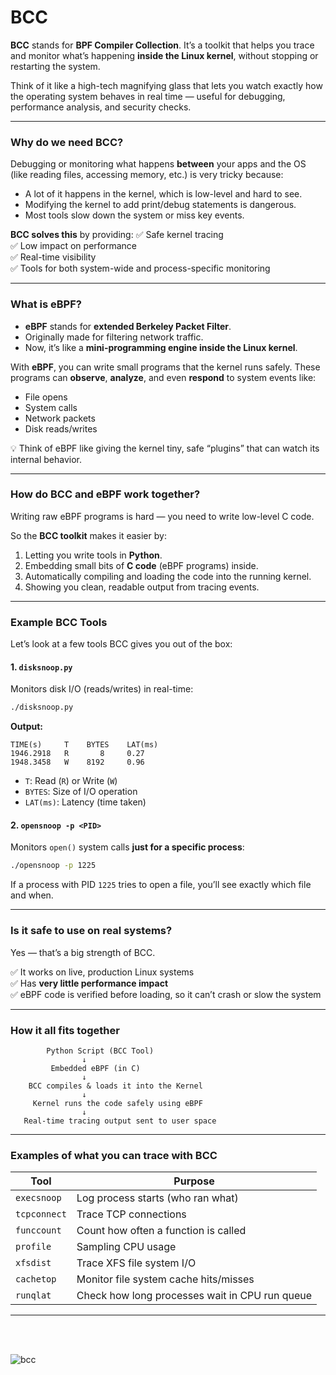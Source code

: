 # BCC

**BCC** stands for **BPF Compiler Collection**. It’s a toolkit that helps you trace and monitor what’s happening **inside the Linux kernel**, without stopping or restarting the system.

Think of it like a high-tech magnifying glass that lets you watch exactly how the operating system behaves in real time — useful for debugging, performance analysis, and security checks.

---

### **Why do we need BCC?**

Debugging or monitoring what happens **between** your apps and the OS (like reading files, accessing memory, etc.) is very tricky because:

- A lot of it happens in the kernel, which is low-level and hard to see.
- Modifying the kernel to add print/debug statements is dangerous.
- Most tools slow down the system or miss key events.

**BCC solves this** by providing:
✅ Safe kernel tracing  
✅ Low impact on performance  
✅ Real-time visibility  
✅ Tools for both system-wide and process-specific monitoring

---

### **What is eBPF?**

- **eBPF** stands for **extended Berkeley Packet Filter**.
- Originally made for filtering network traffic.
- Now, it’s like a **mini-programming engine inside the Linux kernel**.

With **eBPF**, you can write small programs that the kernel runs safely. These programs can **observe**, **analyze**, and even **respond** to system events like:

- File opens
- System calls
- Network packets
- Disk reads/writes

💡 Think of eBPF like giving the kernel tiny, safe “plugins” that can watch its internal behavior.

---

### **How do BCC and eBPF work together?**

Writing raw eBPF programs is hard — you need to write low-level C code.

So the **BCC toolkit** makes it easier by:

1. Letting you write tools in **Python**.
2. Embedding small bits of **C code** (eBPF programs) inside.
3. Automatically compiling and loading the code into the running kernel.
4. Showing you clean, readable output from tracing events.

---

### **Example BCC Tools**

Let’s look at a few tools BCC gives you out of the box:

#### 1. `disksnoop.py`

Monitors disk I/O (reads/writes) in real-time:

```bash
./disksnoop.py
```

**Output:**

```
TIME(s)     T    BYTES    LAT(ms)
1946.2918   R       8     0.27
1948.3458   W    8192     0.96
```

- `T`: Read (`R`) or Write (`W`)
- `BYTES`: Size of I/O operation
- `LAT(ms)`: Latency (time taken)

#### 2. `opensnoop -p <PID>`

Monitors `open()` system calls **just for a specific process**:

```bash
./opensnoop -p 1225
```

If a process with PID `1225` tries to open a file, you’ll see exactly which file and when.

---

### **Is it safe to use on real systems?**

Yes — that’s a big strength of BCC.

✅ It works on live, production Linux systems  
✅ Has **very little performance impact**  
✅ eBPF code is verified before loading, so it can’t crash or slow the system

---

### **How it all fits together**

```text
        Python Script (BCC Tool)
                ↓
         Embedded eBPF (in C)
                ↓
    BCC compiles & loads it into the Kernel
                ↓
     Kernel runs the code safely using eBPF
                ↓
   Real-time tracing output sent to user space
```

---

### Examples of what you can trace with BCC

| Tool         | Purpose                                        |
| ------------ | ---------------------------------------------- |
| `execsnoop`  | Log process starts (who ran what)              |
| `tcpconnect` | Trace TCP connections                          |
| `funccount`  | Count how often a function is called           |
| `profile`    | Sampling CPU usage                             |
| `xfsdist`    | Trace XFS file system I/O                      |
| `cachetop`   | Monitor file system cache hits/misses          |
| `runqlat`    | Check how long processes wait in CPU run queue |

---

<br>
<br>

![bcc](https://i.sstatic.net/9q40T.png)
